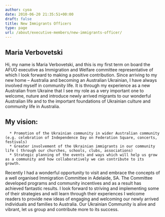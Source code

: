 ```yaml
---
author: cyoa
date: 2010-06-20 21:35:51+00:00
draft: false
title: New Immigrants Officers
type: page
url: /about/executive-members/new-immigrants-officer/
---
```


## Maria Verbovetski


Hi, my name is Maria Verbovetski, and this is my first term on board the AFUO executive as Immigration and Welfare committee representative of which I look forward to making a positive contribution. Since arriving to my new home – Australia and becoming an Australian Ukrainian, I have always involved myself in community life. It is through my experience as a new Australian from Ukraine that I see my role as a very important one to welcome, nuture and introduce newly arrived migrants to our wonderful Australian life and to the important foundations of Ukrainian culture and community life in Australia.


## My vision:





	  * Promotion of the Ukrainian community in wider Australian community (e.g. celebration of Independence Day on Federation Square, concerts, festivals)
	  * Greater involvement of the Ukrainian immigrants in our community life ( through our churches, schools, clubs, associations)
	  * Strategic planning of the events and ways which will help us grow as a community and how collaboratively we can contribute to its growth.

Recently I had a wonderful opportunity to visit and embrace the concepts of a well organised Immigration Committee in Adelaide, SA. The Committee developed programs and community incentives and as a result has achieved fantastic results. I look forward to striving and implementing some of their strategies and will learn through their experiences I welcome readers to provide new ideas of engaging and welcoming our newly arrived individuals and families to Australia. Our Ukrainian Community is alive and vibrant, let us group and contribute more to its success.


## 
